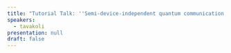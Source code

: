 ```yaml
---
title: "Tutorial Talk: ''Semi-device-independent quantum communication''"
speakers:
  - tavakoli
presentation: null
draft: false
---
```

<!-- fields to use above: -->
<!-- videoId: "Vfl9pPh6ipI" -->
<!-- presentation: "/slides/invited-MargaridaPereira.pdf" -->
